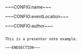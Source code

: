 <!SLIDE[bg=/global/_images/backgrounds/pp_strasse_bunt_kl.jpg]>

<div class="title-name"><p>~~~CONFIG:name~~~</p></div>
<div class="title-eventlocation"><p>~~~CONFIG:eventLocation~~~</p></div>
<div class="title-author"><p>~~~CONFIG:author~~~</p></div>

~~~SECTION:notes~~~

This is a presenter note example.

~~~ENDSECTION~~~
